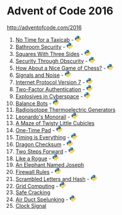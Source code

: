 # Advent of Code 2016

http://adventofcode.com/2016

1. [No Time for a Taxicab](http://adventofcode.com/2016/day/1) - [![Python](/images/python.png)](01/one.py)
2. [Bathroom Security](http://adventofcode.com/2016/day/2) - [![Python](/images/python.png)](02/two.py)
3. [Squares With Three Sides](http://adventofcode.com/2016/day/3) - [![Python](/images/python.png)](03/three.py)
4. [Security Through Obscurity](http://adventofcode.com/2016/day/4) - [![Python](/images/python.png)](04/four.py)
5. [How About a Nice Game of Chess?](http://adventofcode.com/2016/day/5) - [![Python](/images/python.png)](05/five.py)
6. [Signals and Noise](http://adventofcode.com/2016/day/6) - [![Python](/images/python.png)](06/six.py)
7. [Internet Protocol Version 7](http://adventofcode.com/2016/day/7) - [![Python](/images/python.png)](07/seven.py)
8. [Two-Factor Authentication](http://adventofcode.com/2016/day/8) - [![Python](/images/python.png)](08/eight.py)
9. [Explosives in Cyberspace](http://adventofcode.com/2016/day/9) - [![Python](/images/python.png)](09/nine.py)
10. [Balance Bots](http://adventofcode.com/2016/day/10) - [![Python](/images/python.png)](10/ten.py)
11. [Radioisotope Thermoelectric Generators](http://adventofcode.com/2016/day/11)
12. [Leonardo's Monorail](http://adventofcode.com/2016/day/12) - [![Python](/images/python.png)](12/twelve.py)
13. [A Maze of Twisty Little Cubicles](http://adventofcode.com/2016/day/13)
14. [One-Time Pad](http://adventofcode.com/2016/day/14) - [![Python](/images/python.png)](14/fourteen.py)
15. [Timing is Everything](http://adventofcode.com/2016/day/15) - [![Python](/images/python.png)](15/fifteen.py)
16. [Dragon Checksum](http://adventofcode.com/2016/day/16) - [![Python](/images/python.png)](16/sixteen.py)
17. [Two Steps Forward](http://adventofcode.com/2016/day/17) - [![Python](/images/python.png)](17/seventeen.py)
18. [Like a Rogue](http://adventofcode.com/2016/day/18) - [![Python](/images/python.png)](18/eighteen.py)
19. [An Elephant Named Joseph](http://adventofcode.com/2016/day/19)
20. [Firewall Rules](http://adventofcode.com/2016/day/20) - [![Python](/images/python.png)](20/twenty.py)
21. [Scrambled Letters and Hash](http://adventofcode.com/2016/day/21) - [![Python](/images/python.png)](21/twenty_one.py)
22. [Grid Computing](http://adventofcode.com/2016/day/22) - [![Python](/images/python.png)](22/twenty_two.py)
23. [Safe Cracking](http://adventofcode.com/2016/day/23)
24. [Air Duct Spelunking](http://adventofcode.com/2016/day/24) - [![Python](/images/python.png)](24/twenty_four.py)
25. [Clock Signal](http://adventofcode.com/2016/day/25)
